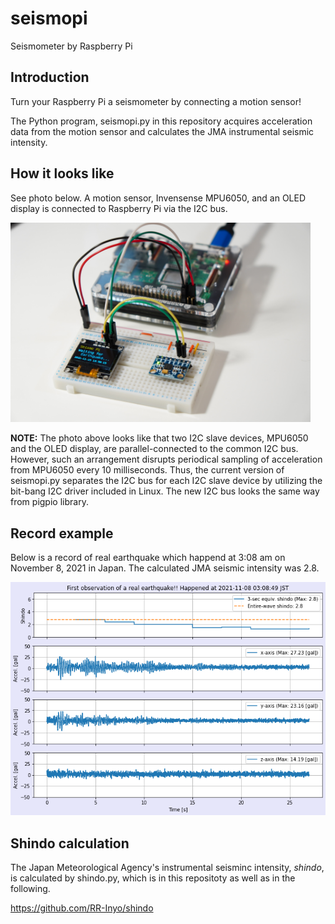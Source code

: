 # seismopi
Seismometer by Raspberry Pi

## Introduction
Turn your Raspberry Pi a seismometer by connecting a motion sensor!

The Python program, seismopi.py in this repository acquires acceleration data from the motion sensor and calculates the JMA instrumental seismic intensity.

## How it looks like
See photo below. A motion sensor, Invensense MPU6050, and an OLED display is connected to Raspberry Pi via the I2C bus.

<img src="DSC02809_2.JPG" width=480 />

**NOTE:** The photo above looks like that two I2C slave devices, MPU6050 and the OLED display, are parallel-connected to the common I2C bus. However, such an arrangement disrupts periodical sampling of acceleration from MPU6050 every 10 milliseconds. Thus, the current version of seismopi.py separates the I2C bus for each I2C slave device by utilizing the bit-bang I2C driver included in Linux. The new I2C bus looks the same way from pigpio library.

## Record example
Below is a record of real earthquake which happend at 3:08 am on November 8, 2021 in Japan. The calculated JMA seismic intensity was 2.8.

<img src="real-earthquake.png" />

## Shindo calculation
The Japan Meteorological Agency's instrumental seisminc intensity, *shindo*, is calculated by shindo.py, which is in this repositoty as well as in the following.

https://github.com/RR-Inyo/shindo
